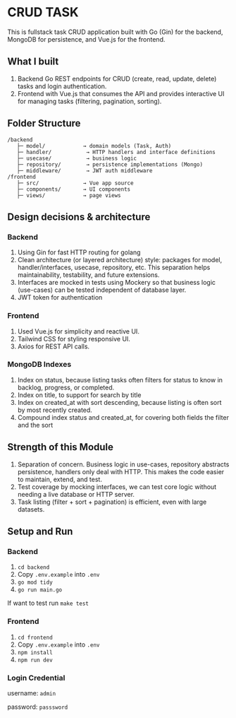 # CRUD TASK
This is fullstack task CRUD application built with Go (Gin) for the backend, MongoDB for persistence, and Vue.js for the frontend.

## What I built
1. Backend Go REST endpoints for CRUD (create, read, update, delete) tasks and login authentication.
2. Frontend with Vue.js that consumes the API and provides interactive UI for managing tasks (filtering, pagination, sorting).

## Folder Structure
```
/backend  
   ├─ model/            → domain models (Task, Auth)  
   ├─ handler/           → HTTP handlers and interface definitions  
   ├─ usecase/           → business logic  
   ├─ repository/        → persistence implementations (Mongo)  
   ├─ middleware/        → JWT auth middleware  
/frontend  
   ├─ src/              → Vue app source  
   ├─ components/       → UI components  
   ├─ views/            → page views  
```

## Design decisions & architecture
### Backend
1. Using Gin for fast HTTP routing for golang
2. Clean architecture (or layered architecture) style: packages for model, handler/interfaces, usecase, repository, etc. This separation helps maintainability, testability, and future extensions.
3. Interfaces are mocked in tests using Mockery so that business logic (use-cases) can be tested independent of database layer.
4. JWT token for authentication

### Frontend
1. Used Vue.js for simplicity and reactive UI.
2. Tailwind CSS for styling responsive UI.
3. Axios for REST API calls.

### MongoDB Indexes
1. Index on status, because listing tasks often filters for status to know in backlog, progress, or completed.
2. Index on title, to support for search by title
3. Index on created_at with sort descending, because listing is often sort by most recently created.
4. Compound index status and created_at, for covering both fields the filter and the sort

## Strength of this Module
1. Separation of concern. Business logic in use-cases, repository abstracts persistence, handlers only deal with HTTP. This makes the code easier to maintain, extend, and test.
2. Test coverage by mocking interfaces, we can test core logic without needing a live database or HTTP server.
3. Task listing (filter + sort + pagination) is efficient, even with large datasets.

## Setup and Run
### Backend
1. `cd backend`
2. Copy `.env.example` into `.env`
3. `go mod tidy`
4. `go run main.go`

If want to test run `make test`

### Frontend
1. `cd frontend`
2. Copy `.env.example` into `.env`
3. `npm install`
4. `npm run dev`

### Login Credential
username: `admin`

password: `passsword`